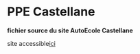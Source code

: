 # PPE Castellane

<b>fichier source du site AutoEcole Castellane</b>
<p>site accessible<a href="http://mywork.portfolio-axel-hadida.fr/">ici</a></p>
